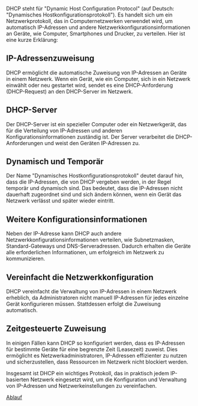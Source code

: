 DHCP steht für "Dynamic Host Configuration Protocol" (auf Deutsch: "Dynamisches Hostkonfigurationsprotokoll"). Es handelt sich um ein Netzwerkprotokoll, das in Computernetzwerken verwendet wird, um automatisch IP-Adressen und andere Netzwerkkonfigurationsinformationen an Geräte, wie Computer, Smartphones und Drucker, zu verteilen. Hier ist eine kurze Erklärung:

## **IP-Adressenzuweisung**
DHCP ermöglicht die automatische Zuweisung von IP-Adressen an Geräte in einem Netzwerk. Wenn ein Gerät, wie ein Computer, sich in ein Netzwerk einwählt oder neu gestartet wird, sendet es eine DHCP-Anforderung (DHCP-Request) an den DHCP-Server im Netzwerk.

## **DHCP-Server**
Der DHCP-Server ist ein spezieller Computer oder ein Netzwerkgerät, das für die Verteilung von IP-Adressen und anderen Konfigurationsinformationen zuständig ist. Der Server verarbeitet die DHCP-Anforderungen und weist den Geräten IP-Adressen zu.

## **Dynamisch und Temporär**
Der Name "Dynamisches Hostkonfigurationsprotokoll" deutet darauf hin, dass die IP-Adressen, die von DHCP vergeben werden, in der Regel temporär und dynamisch sind. Das bedeutet, dass die IP-Adressen nicht dauerhaft zugeordnet sind und sich ändern können, wenn ein Gerät das Netzwerk verlässt und später wieder eintritt.

## **Weitere Konfigurationsinformationen**
Neben der IP-Adresse kann DHCP auch andere Netzwerkkonfigurationsinformationen verteilen, wie Subnetzmasken, Standard-Gateways und DNS-Serveradressen. Dadurch erhalten die Geräte alle erforderlichen Informationen, um erfolgreich im Netzwerk zu kommunizieren.

## **Vereinfacht die Netzwerkkonfiguration**
DHCP vereinfacht die Verwaltung von IP-Adressen in einem Netzwerk erheblich, da Administratoren nicht manuell IP-Adressen für jedes einzelne Gerät konfigurieren müssen. Stattdessen erfolgt die Zuweisung automatisch.

## **Zeitgesteuerte Zuweisung**
In einigen Fällen kann DHCP so konfiguriert werden, dass es IP-Adressen für bestimmte Geräte für eine begrenzte Zeit (Leasezeit) zuweist. Dies ermöglicht es Netzwerkadministratoren, IP-Adressen effizienter zu nutzen und sicherzustellen, dass Ressourcen im Netzwerk nicht blockiert werden.

Insgesamt ist DHCP ein wichtiges Protokoll, das in praktisch jedem IP-basierten Netzwerk eingesetzt wird, um die Konfiguration und Verwaltung von IP-Adressen und Netzwerkeinstellungen zu vereinfachen.

[Ablauf](D.O.R.A..md)